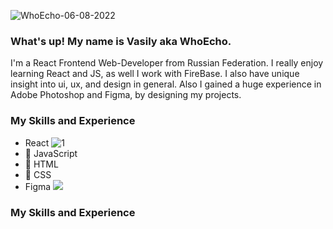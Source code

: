 ![WhoEcho-06-08-2022](https://user-images.githubusercontent.com/71073510/183250510-b5fcb914-72dc-42c6-a272-e0ff020c3fb5.png)




### What's up! My name is Vasily aka WhoEcho.
I'm a React Frontend Web-Developer from Russian Federation. I really enjoy learning React and JS, as well I work with FireBase. I also have unique insight into  ui, ux, and design in general. Also I gained a huge experience in Adobe Photoshop and Figma, by designing my projects.


### My Skills and Experience
* React ![1](https://img.shields.io/badge/hotjar-FD3A5C?style=for-the-badge&logo=hotjar&logoColor=white)
* 🦾 JavaScript
* 🔧 HTML
* 💅 CSS
* Figma <img src="{https://img.shields.io/badge/React-20232A?style=for-the-badge&logo=react&logoColor=61DAFB](https://img.shields.io/badge/Figma-F24E1E?style=for-the-badge&logo=figma&logoColor=white}" /> 


### My Skills and Experience













<!--
**vasilykhromykh/vasilykhromykh** is a ✨ _special_ ✨ repository because its `README.md` (this file) appears on your GitHub profile.

Here are some ideas to get you started:

- 🔭 I’m currently working on my Portfolio
- 🌱 I’m currently learning Typescript and React Fundamental Architecture
- 👯 I’m looking to collaborate on with experienced Senior React Developers


-->
